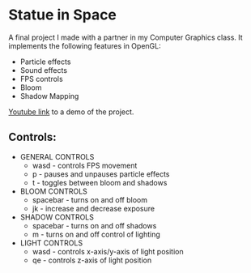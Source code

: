 # Statue in Space

A final project I made with a partner in my Computer Graphics class. It implements the following features in OpenGL:
- Particle effects
- Sound effects
- FPS controls
- Bloom
- Shadow Mapping

[Youtube link](https://www.youtube.com/watch?v=wzzuQ6k27hU) to a demo of the project.

## Controls:
  - GENERAL CONTROLS
     - wasd - controls FPS movement
     - p - pauses and unpauses particle effects
     - t - toggles between bloom and shadows
  - BLOOM CONTROLS
     - spacebar - turns on and off bloom
     - jk - increase and decrease exposure
  - SHADOW CONTROLS
     - spacebar - turns on and off shadows
     - m - turns on and off control of lighting
  - LIGHT CONTROLS
     - wasd - controls x-axis/y-axis of light position
     - qe - controls z-axis of light position
